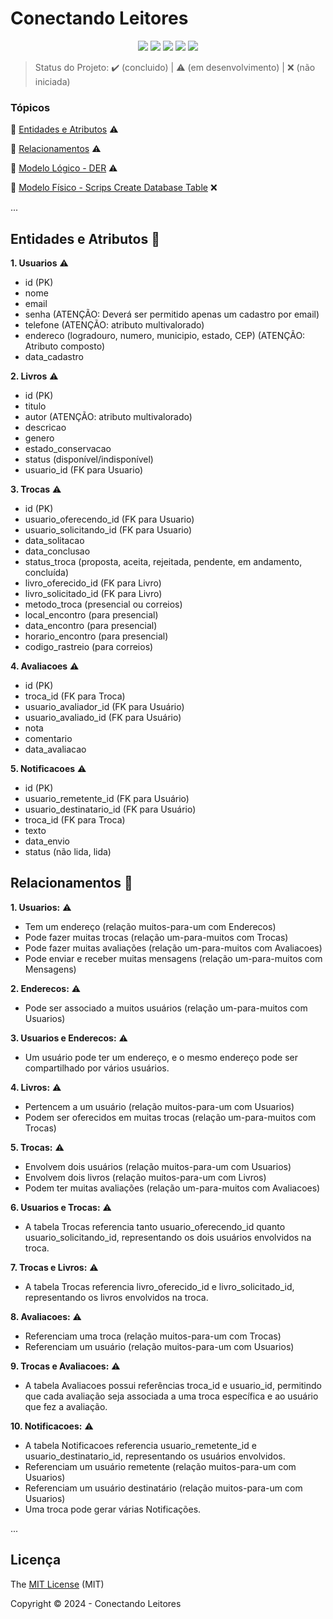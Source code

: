 <h1>Conectando Leitores</h1> 

<p align="center">
  <img src="http://img.shields.io/static/v1?label=Draw.io&message=24.6.4&color=f08705&style=for-the-badge&logo=diagramsdotnet"/>
  <img src="http://img.shields.io/static/v1?label=Workbench MySQL&message=8.0.38&color=4479a1&style=for-the-badge&logo=mysql&logoColor=f5f5f5"/>
  <img src="http://img.shields.io/static/v1?label=PostgreSQL&message=16&color=4169e1&style=for-the-badge&logo=postgresql&logoColor=f5f5f5"/>
  <img src="http://img.shields.io/static/v1?label=STATUS&message=EM%20DESENVOLVIMENTO&color=yellow&style=for-the-badge"/>
  <img src="http://img.shields.io/static/v1?label=License&message=MIT&color=green&style=for-the-badge"/>
</p>

> Status do Projeto: :heavy_check_mark: (concluido) | :warning: (em desenvolvimento) | :x: (não iniciada)

### Tópicos 

:small_blue_diamond: [Entidades e Atributos](#entidades-e-atributos-file_folder) :warning:

:small_blue_diamond: [Relacionamentos](#relacionamentos-handshake) :warning:

:small_blue_diamond: [Modelo Lógico - DER](modelo_logico_der) :warning:

:small_blue_diamond: [Modelo Físico - Scrips Create Database Table](scripts_database_table) :x:

... 

## Entidades e Atributos :file_folder:

<p align="justify">

**1. Usuarios** :warning:
  - id (PK)
  - nome
  - email
  - senha (ATENÇÃO: Deverá ser permitido apenas um cadastro por email)
  - telefone (ATENÇÃO: atributo multivalorado)
  - endereco (logradouro, numero, municipio, estado, CEP) (ATENÇÃO: Atributo composto)
  - data_cadastro

**2. Livros** :warning:
  - id (PK)
  - titulo
  - autor (ATENÇÃO: atributo multivalorado)
  - descricao
  - genero
  - estado_conservacao
  - status (disponível/indisponível)
  - usuario_id (FK para Usuario)

**3. Trocas** :warning:
  - id (PK)
  - usuario_oferecendo_id (FK para Usuario)
  - usuario_solicitando_id (FK para Usuario)
  - data_solitacao
  - data_conclusao
  - status_troca (proposta, aceita, rejeitada, pendente, em andamento, concluída)
  - livro_oferecido_id (FK para Livro)
  - livro_solicitado_id (FK para Livro)
  - metodo_troca (presencial ou correios)
  - local_encontro (para presencial)
  - data_encontro (para presencial)
  - horario_encontro (para presencial)
  - codigo_rastreio (para correios)

**4. Avaliacoes** :warning:
  - id (PK)
  - troca_id (FK para Troca)
  - usuario_avaliador_id (FK para Usuário)
  - usuario_avaliado_id (FK para Usuário)
  - nota
  - comentario
  - data_avaliacao

**5. Notificacoes** :warning:
  - id (PK)
  - usuario_remetente_id (FK para Usuário)
  - usuario_destinatario_id (FK para Usuário)
  - troca_id (FK para Troca)
  - texto
  - data_envio
  - status (não lida, lida) 

</p>

## Relacionamentos :handshake:

**1. Usuarios:** :warning:
  - Tem um endereço (relação muitos-para-um com Enderecos)
  - Pode fazer muitas trocas (relação um-para-muitos com Trocas)
  - Pode fazer muitas avaliações (relação um-para-muitos com Avaliacoes)
  - Pode enviar e receber muitas mensagens (relação um-para-muitos com Mensagens)

**2. Enderecos:** :warning:
  - Pode ser associado a muitos usuários (relação um-para-muitos com Usuarios)

**3. Usuarios e Enderecos:** :warning:
  - Um usuário pode ter um endereço, e o mesmo endereço pode ser compartilhado por vários usuários.

**4. Livros:** :warning:
  - Pertencem a um usuário (relação muitos-para-um com Usuarios)
  - Podem ser oferecidos em muitas trocas (relação um-para-muitos com Trocas)

**5. Trocas:** :warning:
  - Envolvem dois usuários (relação muitos-para-um com Usuarios)
  - Envolvem dois livros (relação muitos-para-um com Livros)
  - Podem ter muitas avaliações (relação um-para-muitos com Avaliacoes)

**6. Usuarios e Trocas:** :warning:
   - A tabela Trocas referencia tanto usuario_oferecendo_id quanto usuario_solicitando_id, representando os dois usuários envolvidos na troca.

**7. Trocas e Livros:** :warning:
   - A tabela Trocas referencia livro_oferecido_id e livro_solicitado_id, representando os livros envolvidos na troca.

**8. Avaliacoes:** :warning:
  - Referenciam uma troca (relação muitos-para-um com Trocas)
  - Referenciam um usuário (relação muitos-para-um com Usuarios)

**9. Trocas e Avaliacoes:** :warning:
  - A tabela Avaliacoes possui referências troca_id e usuario_id, permitindo que cada avaliação seja associada a uma troca específica e ao usuário que fez a avaliação.

**10. Notificacoes:** :warning:
  - A tabela Notificacoes referencia usuario_remetente_id e usuario_destinatario_id, representando os usuários envolvidos.
  - Referenciam um usuário remetente (relação muitos-para-um com Usuarios)
  - Referenciam um usuário destinatário (relação muitos-para-um com Usuarios)
  - Uma troca pode gerar várias Notificações.

... 

## Licença 

The [MIT License]() (MIT)

Copyright :copyright: 2024 - Conectando Leitores
